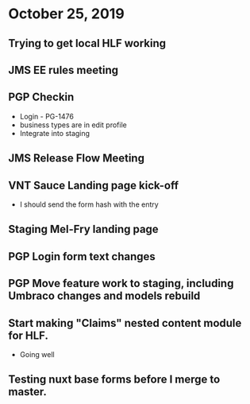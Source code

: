 # October 25, 2019

## Trying to get local HLF working

## JMS EE rules meeting

## PGP Checkin
- Login - PG-1476
- business types are in edit profile
- Integrate into staging

## JMS Release Flow Meeting

## VNT Sauce Landing page kick-off
- I should send the form hash with the entry

## Staging Mel-Fry landing page

## PGP Login form text changes

## PGP Move feature work to staging, including Umbraco changes and models rebuild

## Start making "Claims" nested content module for HLF. 
- Going well

## Testing nuxt base forms before I merge to master. 

